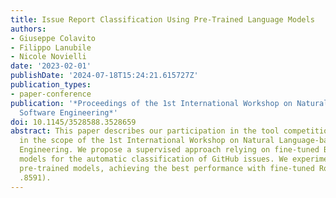 ```yaml
---
title: Issue Report Classification Using Pre-Trained Language Models
authors:
- Giuseppe Colavito
- Filippo Lanubile
- Nicole Novielli
date: '2023-02-01'
publishDate: '2024-07-18T15:24:21.615727Z'
publication_types:
- paper-conference
publication: '*Proceedings of the 1st International Workshop on Natural Language-based
  Software Engineering*'
doi: 10.1145/3528588.3528659
abstract: This paper describes our participation in the tool competition organized
  in the scope of the 1st International Workshop on Natural Language-based Software
  Engineering. We propose a supervised approach relying on fine-tuned BERT-based language
  models for the automatic classification of GitHub issues. We experimented with different
  pre-trained models, achieving the best performance with fine-tuned RoBERTa (F1 =
  .8591).
---
```

